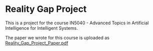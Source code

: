 # Reality Gap Project

This is a project for the course IN5040 - Advanced Topics in Artificial Intelligence for Intelligent Systems. 

The paper we wrote for this course is uploaded as [Reality_Gap_Project_Paper.pdf](https://github.com/Olavvv/reality_gap_project/blob/main/Reality_Gap_Project_Paper.pdf)
